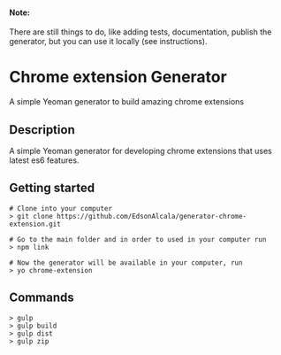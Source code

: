 #### Note: 
There are still things to do, like adding tests, documentation, publish the generator, but you can use it locally (see instructions).

# Chrome extension Generator
A simple Yeoman generator to build amazing chrome extensions

## Description
A simple Yeoman generator for developing chrome extensions that uses latest es6 features.

## Getting started
```
# Clone into your computer
> git clone https://github.com/EdsonAlcala/generator-chrome-extension.git

# Go to the main folder and in order to used in your computer run
> npm link

# Now the generator will be available in your computer, run
> yo chrome-extension
```

## Commands

```
> gulp 
> gulp build
> gulp dist
> gulp zip

```
